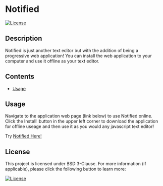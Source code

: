 # Notified

  [![License](https://img.shields.io/badge/License-BSD_3--Clause-blue.svg)](https://opensource.org/licenses/BSD-3-Clause)

  ## Description

  Notified is just another text editor but with the addition of being a progressive web application! You can install the web application to your computer and use it offline as your text editor.

  ## Contents
  
  - [Usage](#usage)

  ## Usage

  Navigate to the application web page (link below) to use Notified online. Click the Install! button in the upper left corner to download the application for offline useage and then use it as you would any javascript text editor!
  
  Try [Notified Here!](https://notified.herokuapp.com/)

  ## License

  This project is licensed under BSD 3-Clause. For more information (if applicable), please click the following button to learn more:

  [![License](https://img.shields.io/badge/License-BSD_3--Clause-blue.svg)](https://opensource.org/licenses/BSD-3-Clause)
